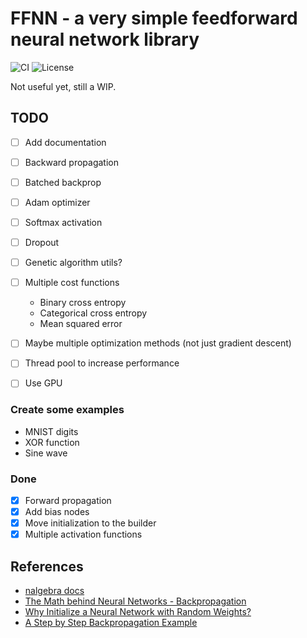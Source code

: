# FFNN - a very simple feedforward neural network library

![CI](https://img.shields.io/github/workflow/status/Callum-Irving/ffnn/Continuous%20integration)
![License](https://img.shields.io/github/license/Callum-Irving/ffnn)

Not useful yet, still a WIP.

## TODO

- [ ] Add documentation

- [ ] Backward propagation
- [ ] Batched backprop
- [ ] Adam optimizer
- [ ] Softmax activation
- [ ] Dropout
- [ ] Genetic algorithm utils?
- [ ] Multiple cost functions
    - Binary cross entropy
    - Categorical cross entropy
    - Mean squared error
- [ ] Maybe multiple optimization methods (not just gradient descent)
- [ ] Thread pool to increase performance
- [ ] Use GPU

### Create some examples

- MNIST digits
- XOR function
- Sine wave

### Done

- [x] Forward propagation
- [x] Add bias nodes
- [x] Move initialization to the builder
- [x] Multiple activation functions

## References

- [nalgebra docs](https://nalgebra.org/docs/user_guide/vectors_and_matrices)
- [The Math behind Neural Networks - Backpropagation](https://www.jasonosajima.com/backprop)
- [Why Initialize a Neural Network with Random Weights?](https://machinelearningmastery.com/why-initialize-a-neural-network-with-random-weights/)
- [A Step by Step Backpropagation Example](https://mattmazur.com/2015/03/17/a-step-by-step-backpropagation-example/)
